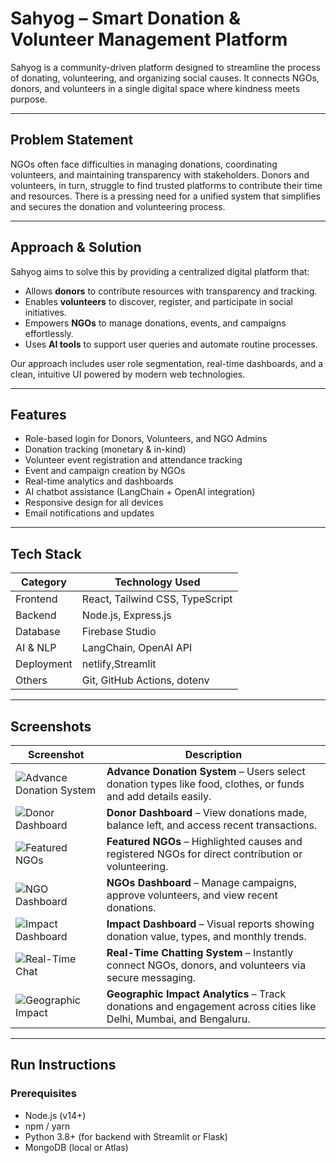 #  Sahyog – Smart Donation & Volunteer Management Platform

Sahyog is a community-driven platform designed to streamline the process of donating, volunteering, and organizing social causes. It connects NGOs, donors, and volunteers in a single digital space where kindness meets purpose.

---

##  Problem Statement

NGOs often face difficulties in managing donations, coordinating volunteers, and maintaining transparency with stakeholders. Donors and volunteers, in turn, struggle to find trusted platforms to contribute their time and resources. There is a pressing need for a unified system that simplifies and secures the donation and volunteering process.

---

##  Approach & Solution

Sahyog aims to solve this by providing a centralized digital platform that:

- Allows **donors** to contribute resources with transparency and tracking.
- Enables **volunteers** to discover, register, and participate in social initiatives.
- Empowers **NGOs** to manage donations, events, and campaigns effortlessly.
- Uses **AI tools** to support user queries and automate routine processes.

Our approach includes user role segmentation, real-time dashboards, and a clean, intuitive UI powered by modern web technologies.

---

##  Features

-  Role-based login for Donors, Volunteers, and NGO Admins  
-  Donation tracking (monetary & in-kind)  
-  Volunteer event registration and attendance tracking  
-  Event and campaign creation by NGOs  
-  Real-time analytics and dashboards  
-  AI chatbot assistance (LangChain + OpenAI integration)  
-  Responsive design for all devices  
-  Email notifications and updates  

---

##  Tech Stack

| Category        | Technology Used                             |
|----------------|----------------------------------------------|
| Frontend        | React, Tailwind CSS, TypeScript             |
| Backend         | Node.js, Express.js                         |
| Database        | Firebase Studio                        |
| AI & NLP        | LangChain, OpenAI API                       |
| Deployment      | netlify,Streamlit                           |
| Others          | Git, GitHub Actions, dotenv                 |

---

## Screenshots


| Screenshot | Description |
|------------|-------------|
| ![Advance Donation System](./screenshots/advance-donation.png) | **Advance Donation System** – Users select donation types like food, clothes, or funds and add details easily. |
| ![Donor Dashboard](./screenshots/donor-dashboard.png) | **Donor Dashboard** – View donations made, balance left, and access recent transactions. |
| ![Featured NGOs](./screenshots/featured-ngo.png) | **Featured NGOs** – Highlighted causes and registered NGOs for direct contribution or volunteering. |
| ![NGO Dashboard](./screenshots/ngo-dashboard.png) | **NGOs Dashboard** – Manage campaigns, approve volunteers, and view recent donations. |
| ![Impact Dashboard](./screenshots/impact-dashboard.png) | **Impact Dashboard** – Visual reports showing donation value, types, and monthly trends. |
| ![Real-Time Chat](./screenshots/real-time-chat.png) | **Real-Time Chatting System** – Instantly connect NGOs, donors, and volunteers via secure messaging. |
| ![Geographic Impact](./screenshots/impact-analysis.png) | **Geographic Impact Analytics** – Track donations and engagement across cities like Delhi, Mumbai, and Bengaluru. |


---

## Run Instructions

### Prerequisites
- Node.js (v14+)
- npm / yarn
- Python 3.8+ (for backend with Streamlit or Flask)
- MongoDB (local or Atlas)



